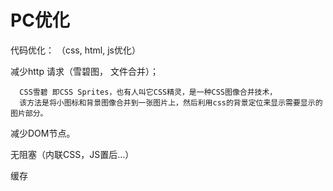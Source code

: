 
# PC优化
代码优化： （css, html, js优化）

减少http 请求（雪碧图， 文件合并）；
```
  CSS雪碧 即CSS Sprites，也有人叫它CSS精灵，是一种CSS图像合并技术，
  该方法是将小图标和背景图像合并到一张图片上，然后利用css的背景定位来显示需要显示的图片部分。
```

减少DOM节点。

 无阻塞（内联CSS，JS置后&hellip;）
 
 缓存
